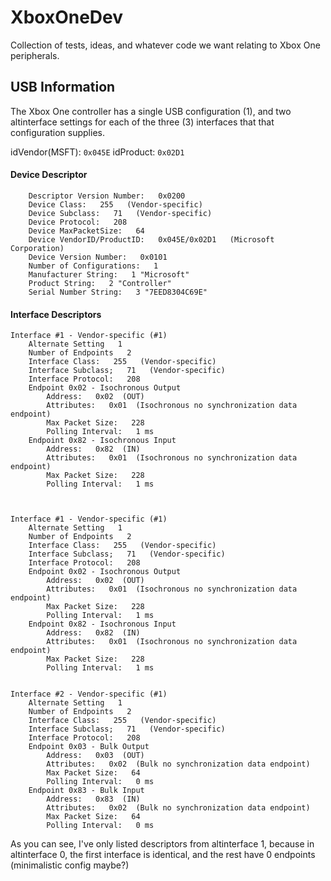 XboxOneDev
==========
Collection of tests, ideas, and whatever code we want relating to Xbox One peripherals.


## USB Information
The Xbox One controller has a single USB configuration (1), and two altinterface settings for each of the three (3) interfaces that that configuration supplies.

idVendor(MSFT): ```0x045E```
idProduct: ```0x02D1```

#### Device Descriptor
```
    Descriptor Version Number:   0x0200
    Device Class:   255   (Vendor-specific)
    Device Subclass:   71   (Vendor-specific)
    Device Protocol:   208
    Device MaxPacketSize:   64
    Device VendorID/ProductID:   0x045E/0x02D1   (Microsoft Corporation)
    Device Version Number:   0x0101
    Number of Configurations:   1
    Manufacturer String:   1 "Microsoft"
    Product String:   2 "Controller"
    Serial Number String:   3 "7EED8304C69E"
```

#### Interface Descriptors
```
Interface #1 - Vendor-specific (#1)
    Alternate Setting   1
    Number of Endpoints   2
    Interface Class:   255   (Vendor-specific)
    Interface Subclass;   71   (Vendor-specific)
    Interface Protocol:   208
    Endpoint 0x02 - Isochronous Output
        Address:   0x02  (OUT)
        Attributes:   0x01  (Isochronous no synchronization data endpoint)
        Max Packet Size:   228
        Polling Interval:   1 ms
    Endpoint 0x82 - Isochronous Input
        Address:   0x82  (IN)
        Attributes:   0x01  (Isochronous no synchronization data endpoint)
        Max Packet Size:   228
        Polling Interval:   1 ms



Interface #1 - Vendor-specific (#1)
    Alternate Setting   1
    Number of Endpoints   2
    Interface Class:   255   (Vendor-specific)
    Interface Subclass;   71   (Vendor-specific)
    Interface Protocol:   208
    Endpoint 0x02 - Isochronous Output
        Address:   0x02  (OUT)
        Attributes:   0x01  (Isochronous no synchronization data endpoint)
        Max Packet Size:   228
        Polling Interval:   1 ms
    Endpoint 0x82 - Isochronous Input
        Address:   0x82  (IN)
        Attributes:   0x01  (Isochronous no synchronization data endpoint)
        Max Packet Size:   228
        Polling Interval:   1 ms


Interface #2 - Vendor-specific (#1)
    Alternate Setting   1
    Number of Endpoints   2
    Interface Class:   255   (Vendor-specific)
    Interface Subclass;   71   (Vendor-specific)
    Interface Protocol:   208
    Endpoint 0x03 - Bulk Output
        Address:   0x03  (OUT)
        Attributes:   0x02  (Bulk no synchronization data endpoint)
        Max Packet Size:   64
        Polling Interval:   0 ms
    Endpoint 0x83 - Bulk Input
        Address:   0x83  (IN)
        Attributes:   0x02  (Bulk no synchronization data endpoint)
        Max Packet Size:   64
        Polling Interval:   0 ms
```

As you can see, I've only listed descriptors from altinterface 1, because in altinterface 0, the first interface is identical, and the rest have 0 endpoints (minimalistic config maybe?)
